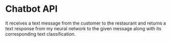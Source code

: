# Chatbot API

It receives a text message from the customer to the restaurant and returns a text response from my neural network to the given message along with its corresponding text classification.


